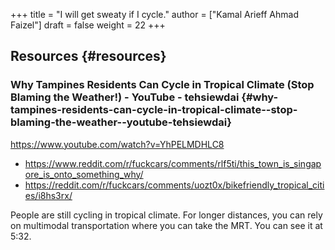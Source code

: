 +++
title = "I will get sweaty if I cycle."
author = ["Kamal Arieff Ahmad Faizel"]
draft = false
weight = 22
+++

## Resources {#resources}


### Why Tampines Residents Can Cycle in Tropical Climate (Stop Blaming the Weather!) - YouTube - tehsiewdai {#why-tampines-residents-can-cycle-in-tropical-climate--stop-blaming-the-weather--youtube-tehsiewdai}

<https://www.youtube.com/watch?v=YhPELMDHLC8>

-   <https://www.reddit.com/r/fuckcars/comments/rlf5ti/this_town_is_singapore_is_onto_something_why/>
-   <https://reddit.com/r/fuckcars/comments/uozt0x/bikefriendly_tropical_cities/i8hs3rx/>

People are still cycling in tropical climate. For longer distances, you can rely on multimodal transportation where you can take the MRT. You can see it at 5:32.
